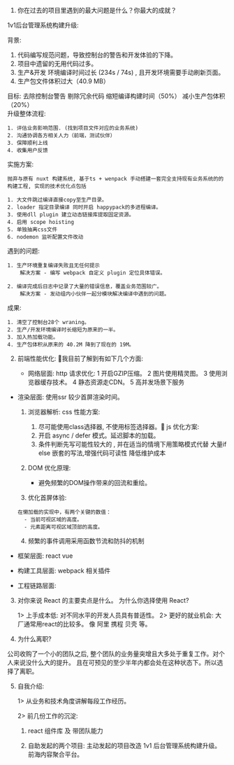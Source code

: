 1. 你在过去的项目里遇到的最大问题是什么？你最大的成就？

  1v1后台管理系统构建升级:

  背景:

  1. 代码编写规范问题，导致控制台的警告和开发体验的下降。
  2. 项目中遗留的无用代码过多。
  3. 生产&开发  环境编译时间过长  (234s / 74s) ,  且开发环境需要手动刷新页面。
  4. 生产包文件体积过大（40.9 MB）

  目标:
    去除控制台警告   剔除冗余代码    缩短编译构建时间（50%）  减小生产包体积（20%）      
  升级整体流程: 

    1. 评估业务影响范围. (找到项目文件对应的业务系统)
    2. 沟通协调各方相关人力（前端，测试伙伴）
    3. 保障顺利上线
    4. 收集用户反馈

  实施方案:

    抛弃与原有 nuxt 构建系统, 基于ts + wenpack 手动搭建一套完全支持现有业务系统的的构建工程, 实现的技术优化点包括 

    1. 大文件跳过编译直接copy至生产目录。
    2. loader 指定目录编译 同时开启 happypack的多进程编译。
    3. 使用dll plugin 建立动态链接库提取固定资源。
    4. 启用 scope hoisting
    5. 单独抽离css文件
    6. nodemon 监听配置文件改动

  遇到的问题:

    1. 生产环境重复编译失败且无任何提示
        解决方案 - 编写 webpack 自定义 plugin 定位具体错误。

    2. 编译完成后日志中记录了大量的错误信息，覆盖业务范围较广。
        解决方案 - 发动组内小伙伴一起分模块解决编译中遇到的问题。
  
  成果:

    1. 清空了控制台28个 wraning。
    2. 生产/开发环境编译时长缩短为原来的一半。
    3. 加入热加载功能。
    4. 生产包体积从原来的 40.2M 降到了现在的 19M。
  
2. 前端性能优化:
   我目前了解到有如下几个方面:

   - 网络层面: 
      http 请求优化: 
        1 开启GZIP压缩。 
        2 图片使用精灵图。
        3 使用浏览器缓存技术。
        4 静态资源走CDN。
        5 高并发场景下服务

  - 渲染层面:  使用ssr 较少首屏渲染时间。
      1. 浏览器解析:
        css 性能方案:
            1. 尽可能使用class选择器, 不使用标签选择器。
        js 优化方案:
            1. 开启 async / defer 模式。延迟脚本的加载。
            2. 条件判断先写可能性较大的 , 并在适当的情境下用策略模式代替 大量if else 嵌套的写法,增强代码可读性 降低维护成本

      2. DOM 优化原理:  
          - 避免频繁的DOM操作带来的回流和重绘。 

      3. 优化首屏体验:

        在懒加载的实现中，有两个关键的数值：
          - 当前可视区域的高度。
          - 元素距离可视区域顶部的高度。

      4. 频繁的事件调用采用函数节流和防抖的机制

   - 框架层面:
      react  vue
   - 构建工具层面:
      webpack 相关插件
   - 工程链路层面:
      

3. 对你来说 React 的主要卖点是什么。 为什么你选择使用 React?

   1> 上手成本低: 对不同水平的开发人员具有普适性。
   2> 更好的就业机会: 大厂通常用react的比较多。 像 阿里 携程 贝壳 等。

4. 为什么离职? 

  公司收购了一个小的团队之后, 整个团队的业务量突增且大多处于重复工作。对个人来说没什么大的提升。
  且在可预见的至少半年内都会处在这种状态下。所以选择了离职。


5. 自我介绍:

   1> 从业务和技术角度讲解每段工作经历。

   2> 前几份工作的沉淀:

    1. react 组件库 及 带团队能力
    
    2. 自助发起的两个项目:
          主动发起的项目改造 1v1 后台管理系统构建升级。
          前海内容聚合平台。
